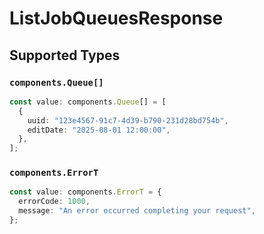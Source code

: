 # ListJobQueuesResponse


## Supported Types

### `components.Queue[]`

```typescript
const value: components.Queue[] = [
  {
    uuid: "123e4567-91c7-4d39-b790-231d28bd754b",
    editDate: "2025-08-01 12:00:00",
  },
];
```

### `components.ErrorT`

```typescript
const value: components.ErrorT = {
  errorCode: 1000,
  message: "An error occurred completing your request",
};
```

